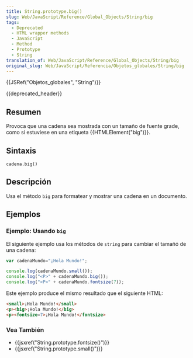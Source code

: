 ```yaml
---
title: String.prototype.big()
slug: Web/JavaScript/Reference/Global_Objects/String/big
tags:
  - Deprecated
  - HTML wrapper methods
  - JavaScript
  - Method
  - Prototype
  - String
translation_of: Web/JavaScript/Reference/Global_Objects/String/big
original_slug: Web/JavaScript/Referencia/Objetos_globales/String/big
---
```


{{JSRef("Objetos_globales", "String")}}

{{deprecated_header}}

## Resumen

Provoca que una cadena sea mostrada con un tamaño de fuente grade, como si estuviese en una etiqueta {{HTMLElement("big")}}.

## Sintaxis

```
cadena.big()
```

## Descripción

Usa el método `big` para formatear y mostrar una cadena en un documento.

## Ejemplos

### Ejemplo: Usando `big`

El siguiente ejemplo usa los métodos de `string` para cambiar el tamañó de una cadena:

```js
var cadenaMundo="¡Hola Mundo!";

console.log(cadenaMundo.small());
console.log("<P>" + cadenaMundo.big());
console.log("<P>" + cadenaMundo.fontsize(7));
```

Este ejemplo produce el mismo resultado que el siguiente HTML:

```html
<small>¡Hola Mundo!</small>
<p><big>¡Hola Mundo!</big>
<p><fontsize=7>¡Hola Mundo!</fontsize>
```

### Vea También

- {{jsxref("String.prototype.fontsize()")}}
- {{jsxref("String.prototype.small()")}}
